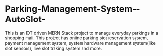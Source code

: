 # Parking-Management-System--AutoSlot-
This is an IOT driven MERN Stack project to manage everyday parkings in a shopping mall. This project has online parking slot reservation system, payment management system, system hardware management system(like slot sensors), live slot traking system and more.
